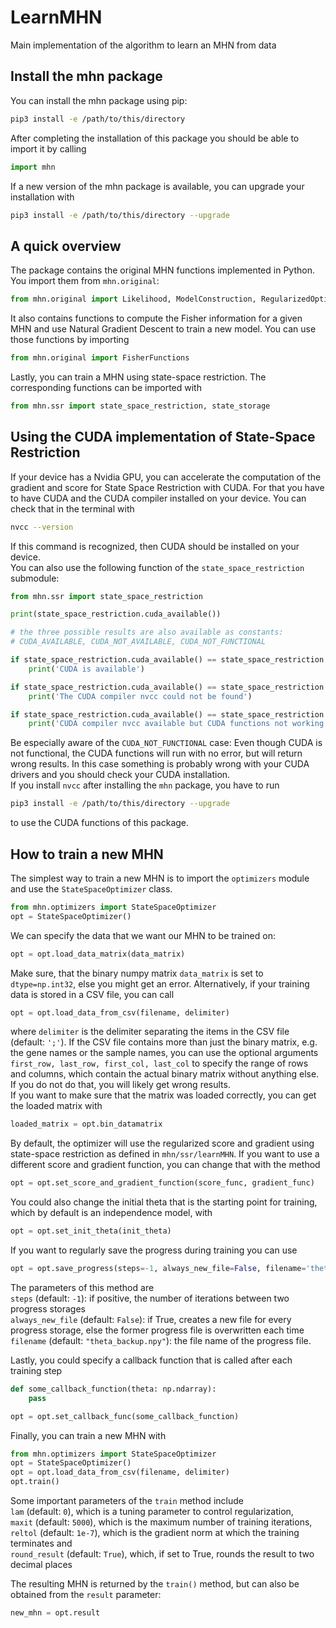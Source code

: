 # LearnMHN

Main implementation of the algorithm to learn an MHN from data

## Install the mhn package

You can install the mhn package using pip:

```bash
pip3 install -e /path/to/this/directory
```

After completing the installation of this package you should be able to import it by calling
```python
import mhn
```

If a new version of the mhn package is available, you can upgrade your installation with
```bash
pip3 install -e /path/to/this/directory --upgrade
```

## A quick overview

The package contains the original MHN functions implemented in Python. You import them from ``mhn.original``:
```python
from mhn.original import Likelihood, ModelConstruction, RegularizedOptimization, UtilityFunctions
```
It also contains functions to compute the Fisher information for a given MHN and use
Natural Gradient Descent to train a new model. You can use those functions by importing
```python
from mhn.original import FisherFunctions
```
Lastly, you can train a MHN using state-space restriction. The corresponding functions
can be imported with
```python
from mhn.ssr import state_space_restriction, state_storage
```

## Using the CUDA implementation of State-Space Restriction
If your device has a Nvidia GPU, you can accelerate the computation of the gradient and score for
State Space Restriction with CUDA. 
For that you have to have CUDA and the CUDA compiler
installed on your device. You can check that in the terminal with
```bash
nvcc --version
```
If this command is recognized, then CUDA should be installed on your device.  
You can also use the following function of the ```state_space_restriction``` submodule:
```python
from mhn.ssr import state_space_restriction

print(state_space_restriction.cuda_available())

# the three possible results are also available as constants:
# CUDA_AVAILABLE, CUDA_NOT_AVAILABLE, CUDA_NOT_FUNCTIONAL

if state_space_restriction.cuda_available() == state_space_restriction.CUDA_AVAILABLE:
    print('CUDA is available')

if state_space_restriction.cuda_available() == state_space_restriction.CUDA_NOT_AVAILABLE:
    print('The CUDA compiler nvcc could not be found')

if state_space_restriction.cuda_available() == state_space_restriction.CUDA_NOT_FUNCTIONAL:
    print('CUDA compiler nvcc available but CUDA functions not working. Check CUDA installation')
```

Be especially aware of the ```CUDA_NOT_FUNCTIONAL``` case: Even though CUDA
is not functional, the CUDA functions will run with no error, but will
return wrong results. In this case
something is probably wrong with your CUDA drivers and you should check your CUDA
installation.  
If you install ``nvcc`` after installing the ``mhn`` package, you have to
run 
```bash
pip3 install -e /path/to/this/directory --upgrade
```
to use the CUDA functions of this package.

## How to train a new MHN

The simplest way to train a new MHN is to import the ```optimizers``` module and
use the ```StateSpaceOptimizer``` class.
```python
from mhn.optimizers import StateSpaceOptimizer
opt = StateSpaceOptimizer()
```
We can specify the data that we want our MHN to be trained on:
```python
opt = opt.load_data_matrix(data_matrix)
```
Make sure, that the binary numpy matrix ```data_matrix``` is set to ```dtype=np.int32```, else you 
might get an error. Alternatively, if your training data is stored in a CSV file, you can call
```python
opt = opt.load_data_from_csv(filename, delimiter)
```
where ```delimiter``` is the delimiter separating the items in the CSV file (default: ``';'``). If
the CSV file contains more than just the binary matrix, e.g. the gene names or 
the sample names, you can use the optional 
arguments ```first_row, last_row, first_col, last_col``` to specify the range of
rows and columns, which contain the actual binary matrix without anything else.
If you do not do that, you will likely get wrong results.  
If you want to make sure that the matrix was loaded correctly, you can get 
the loaded matrix with
```python
loaded_matrix = opt.bin_datamatrix
```
By default, the optimizer will use the regularized score and gradient using 
state-space restriction as defined in ```mhn/ssr/learnMHN```. If you want to
use a different score and gradient function, you can change that with the method
```python
opt = opt.set_score_and_gradient_function(score_func, gradient_func)
```
You could also change the initial theta that is the starting point for training, which by default
is an independence model, with
```python
opt = opt.set_init_theta(init_theta)
```
If you want to regularly save the progress during training you can use
```python
opt = opt.save_progress(steps=-1, always_new_file=False, filename='theta_backup.npy')
```
The parameters of this method are  
``steps`` (default: ``-1``): if positive, the number of iterations between two progress storages  
``always_new_file`` (default: ``False``): if True, creates a new file for every progress storage, 
else the former progress file is overwritten each time  
``filename`` (default: ``"theta_backup.npy"``): the file name of the progress file.

Lastly, you could specify a callback function that is called after each training step
```python
def some_callback_function(theta: np.ndarray):
    pass

opt = opt.set_callback_func(some_callback_function)
```

Finally, you can train a new MHN with
```python
from mhn.optimizers import StateSpaceOptimizer
opt = StateSpaceOptimizer()
opt = opt.load_data_from_csv(filename, delimiter)
opt.train()
```
Some important parameters of the ``train`` method include  
``lam`` (default: ``0``), which is
a tuning parameter to control regularization,  
``maxit`` (default: ``5000``), which is the maximum
number of training iterations,  
```reltol``` (default: ``1e-7``), which is the gradient norm at which the training terminates and  
```round_result``` (default: ``True``), which, if set to True, rounds the result to two decimal places  
  
The resulting MHN is returned by the ```train()``` method, but can also be obtained
from the ```result``` parameter:
```python
new_mhn = opt.result
```